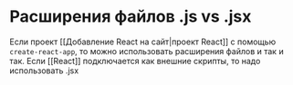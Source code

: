 # Расширения файлов .js vs .jsx

Если проект [[Добавление React на сайт|проект React]] с помощью `create-react-app`, то можно использовать расширения файлов и так и так. Если [[React]] подключается как внешние скрипты, то надо использовать .jsx

